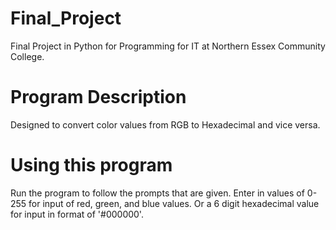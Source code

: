 # Final_Project
Final Project in Python for Programming for IT at Northern Essex Community College.

# Program Description 
Designed to convert color values from RGB to Hexadecimal and vice versa.

# Using this program 
Run the program to follow the prompts that are given. Enter in values of 0-255 for input of red, green, and blue values. Or a 6 digit hexadecimal value for input in format of '#000000'. 
